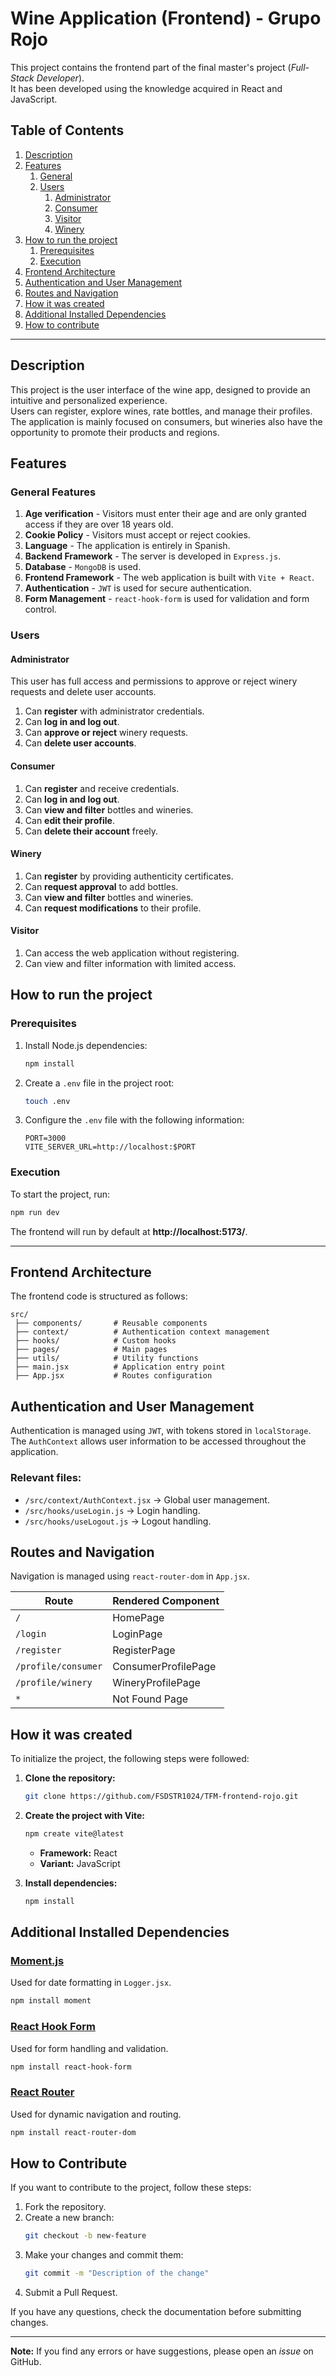 # Wine Application (Frontend) - Grupo Rojo

This project contains the frontend part of the final master's project (*Full-Stack Developer*).  
It has been developed using the knowledge acquired in React and JavaScript.

## Table of Contents

1. [Description](#description)
2. [Features](#features)
   1. [General](#general-features)
   2. [Users](#users)
      1. [Administrator](#administrator)
      2. [Consumer](#consumer)
      3. [Visitor](#visitor)
      4. [Winery](#winery)
3. [How to run the project](#how-to-run-the-project)
    1. [Prerequisites](#prerequisites)
    2. [Execution](#execution)
4. [Frontend Architecture](#frontend-architecture)
5. [Authentication and User Management](#authentication-and-user-management)
6. [Routes and Navigation](#routes-and-navigation)
7. [How it was created](#how-it-was-created)
8. [Additional Installed Dependencies](#additional-installed-dependencies)
9. [How to contribute](#how-to-contribute)

---

## Description

This project is the user interface of the wine app, designed to provide an intuitive and personalized experience.  
Users can register, explore wines, rate bottles, and manage their profiles.  
The application is mainly focused on consumers, but wineries also have the opportunity to promote their products and regions.

## Features

### General Features

1. **Age verification** - Visitors must enter their age and are only granted access if they are over 18 years old.
2. **Cookie Policy** - Visitors must accept or reject cookies.
3. **Language** - The application is entirely in Spanish.
4. **Backend Framework** - The server is developed in `Express.js`.
5. **Database** - `MongoDB` is used.
6. **Frontend Framework** - The web application is built with `Vite + React`.
7. **Authentication** - `JWT` is used for secure authentication.
8. **Form Management** - `react-hook-form` is used for validation and form control.

### Users

#### Administrator

This user has full access and permissions to approve or reject winery requests and delete user accounts.

1. Can **register** with administrator credentials.
2. Can **log in and log out**.
3. Can **approve or reject** winery requests.
4. Can **delete user accounts**.

#### Consumer

1. Can **register** and receive credentials.
2. Can **log in and log out**.
3. Can **view and filter** bottles and wineries.
4. Can **edit their profile**.
5. Can **delete their account** freely.

#### Winery

1. Can **register** by providing authenticity certificates.
2. Can **request approval** to add bottles.
3. Can **view and filter** bottles and wineries.
4. Can **request modifications** to their profile.

#### Visitor

1. Can access the web application without registering.
2. Can view and filter information with limited access.

## How to run the project

### Prerequisites

1. Install Node.js dependencies:
    ```bash
    npm install
    ```
2. Create a `.env` file in the project root:
    ```bash
    touch .env
    ```
3. Configure the `.env` file with the following information:
    ```env
    PORT=3000
    VITE_SERVER_URL=http://localhost:$PORT
    ```

### Execution

To start the project, run:

```bash
npm run dev
```

The frontend will run by default at **http://localhost:5173/**.

---

## Frontend Architecture

The frontend code is structured as follows:

```
src/
 ├── components/       # Reusable components
 ├── context/          # Authentication context management
 ├── hooks/            # Custom hooks
 ├── pages/            # Main pages
 ├── utils/            # Utility functions
 ├── main.jsx          # Application entry point
 ├── App.jsx           # Routes configuration
```

## Authentication and User Management

Authentication is managed using `JWT`, with tokens stored in `localStorage`. The `AuthContext` allows user information to be accessed throughout the application.

### Relevant files:
- `/src/context/AuthContext.jsx` → Global user management.
- `/src/hooks/useLogin.js` → Login handling.
- `/src/hooks/useLogout.js` → Logout handling.

## Routes and Navigation

Navigation is managed using `react-router-dom` in `App.jsx`.

| Route               | Rendered Component           |
|--------------------|----------------------------|
| `/`               | HomePage                    |
| `/login`          | LoginPage                   |
| `/register`       | RegisterPage                |
| `/profile/consumer` | ConsumerProfilePage         |
| `/profile/winery` | WineryProfilePage           |
| `*`               | Not Found Page              |

## How it was created

To initialize the project, the following steps were followed:

1. **Clone the repository:**
    ```bash
    git clone https://github.com/FSDSTR1024/TFM-frontend-rojo.git
    ```

2. **Create the project with Vite:**
    ```bash
    npm create vite@latest
    ```
    - **Framework:** React
    - **Variant:** JavaScript

3. **Install dependencies:**
    ```bash
    npm install
    ```

## Additional Installed Dependencies

### **[Moment.js](https://momentjs.com/)**

Used for date formatting in `Logger.jsx`.

```bash
npm install moment
```

### **[React Hook Form](https://www.react-hook-form.com/)**

Used for form handling and validation.

```bash
npm install react-hook-form
```

### **[React Router](https://reactrouter.com/)**

Used for dynamic navigation and routing.

```bash
npm install react-router-dom
```

## How to Contribute

If you want to contribute to the project, follow these steps:

1. Fork the repository.
2. Create a new branch:
    ```bash
    git checkout -b new-feature
    ```
3. Make your changes and commit them:
    ```bash
    git commit -m "Description of the change"
    ```
4. Submit a Pull Request.

If you have any questions, check the documentation before submitting changes.

---

 **Note:** If you find any errors or have suggestions, please open an *issue* on GitHub. 
